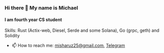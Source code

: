 ### Hi there 👋 My name is Michael

#### I am fourth year CS student

Skills: Rust (Actix-web, Diesel, Serde and some Solana), Go (grpc, geth) and Solidity 

- 📫 How to reach me: misharuz25@gmail.com, [Telegram](https://t.me/MishaRout)

<!--
**mirout/mirout** is a ✨ _special_ ✨ repository because its `README.md` (this file) appears on your GitHub profile.

Here are some ideas to get you started:

- 🔭 I’m currently working on ...
- 🌱 I’m currently learning ...
- 👯 I’m looking to collaborate on ...
- 🤔 I’m looking for help with ...
- 💬 Ask me about ...
- 📫 How to reach me: ...
- 😄 Pronouns: ...
- ⚡ Fun fact: ...
-->
